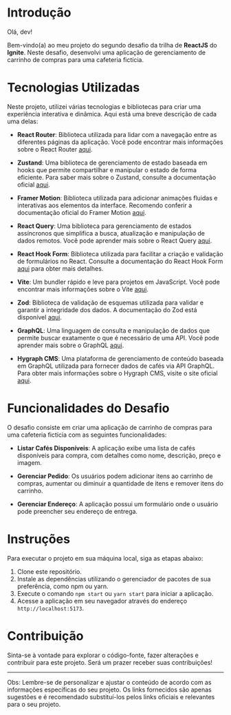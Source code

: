 # Introdução

Olá, dev!

Bem-vindo(a) ao meu projeto do segundo desafio da trilha de **ReactJS** do **Ignite**. Neste desafio, desenvolvi uma aplicação de gerenciamento de carrinho de compras para uma cafeteria fictícia.

# Tecnologias Utilizadas

Neste projeto, utilizei várias tecnologias e bibliotecas para criar uma experiência interativa e dinâmica. Aqui está uma breve descrição de cada uma delas:

-   **React Router**: Biblioteca utilizada para lidar com a navegação entre as diferentes páginas da aplicação. Você pode encontrar mais informações sobre o React Router [aqui](https://reactrouter.com/).

-   **Zustand**: Uma biblioteca de gerenciamento de estado baseada em hooks que permite compartilhar e manipular o estado de forma eficiente. Para saber mais sobre o Zustand, consulte a documentação oficial [aqui](https://zustand.surge.sh/).

-   **Framer Motion**: Biblioteca utilizada para adicionar animações fluidas e interativas aos elementos da interface. Recomendo conferir a documentação oficial do Framer Motion [aqui](https://www.framer.com/api/motion/).

-   **React Query**: Uma biblioteca para gerenciamento de estados assíncronos que simplifica a busca, atualização e manipulação de dados remotos. Você pode aprender mais sobre o React Query [aqui](https://react-query.tanstack.com/).

-   **React Hook Form**: Biblioteca utilizada para facilitar a criação e validação de formulários no React. Consulte a documentação do React Hook Form [aqui](https://react-hook-form.com/) para obter mais detalhes.

-   **Vite**: Um bundler rápido e leve para projetos em JavaScript. Você pode encontrar mais informações sobre o Vite [aqui](https://vitejs.dev/).

-   **Zod**: Biblioteca de validação de esquemas utilizada para validar e garantir a integridade dos dados. A documentação do Zod está disponível [aqui](https://github.com/colinhacks/zod).

-   **GraphQL**: Uma linguagem de consulta e manipulação de dados que permite buscar exatamente o que é necessário de uma API. Você pode aprender mais sobre o GraphQL [aqui](https://graphql.org/).

-   **Hygraph CMS**: Uma plataforma de gerenciamento de conteúdo baseada em GraphQL utilizada para fornecer dados de cafés via API GraphQL. Para obter mais informações sobre o Hygraph CMS, visite o site oficial [aqui](https://hygraph.io/).

# Funcionalidades do Desafio

O desafio consiste em criar uma aplicação de carrinho de compras para uma cafeteria fictícia com as seguintes funcionalidades:

-   **Listar Cafés Disponíveis**: A aplicação exibe uma lista de cafés disponíveis para compra, com detalhes como nome, descrição, preço e imagem.

-   **Gerenciar Pedido**: Os usuários podem adicionar itens ao carrinho de compras, aumentar ou diminuir a quantidade de itens e remover itens do carrinho.

-   **Gerenciar Endereço**: A aplicação possui um formulário onde o usuário pode preencher seu endereço de entrega.

# Instruções

Para executar o projeto em sua máquina local, siga as etapas abaixo:

1. Clone este repositório.
2. Instale as dependências utilizando o gerenciador de pacotes de sua preferência, como npm ou yarn.
3. Execute o comando `npm start` ou `yarn start` para iniciar a aplicação.
4. Acesse a aplicação em seu navegador através do endereço `http://localhost:5173`.

# Contribuição

Sinta-se à vontade para explorar o código-fonte, fazer alterações e contribuir para este projeto. Será um prazer receber suas contribuições!

---

Obs: Lembre-se de personalizar e ajustar o conteúdo de acordo com as informações específicas do seu projeto. Os links fornecidos são apenas sugestões e é recomendado substituí-los pelos links oficiais e relevantes para o seu projeto.
